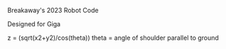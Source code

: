 Breakaway's 2023 Robot Code

Designed for Giga








z = (sqrt(x2+y2)/cos(theta))
theta = angle of shoulder parallel to ground